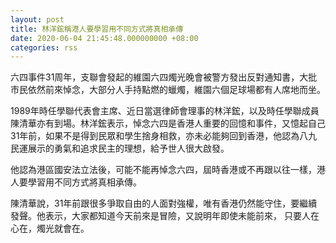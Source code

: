 ```yaml
---
layout: post
title: 林洋鋐稱港人要學習用不同方式將真相承傳
date: 2020-06-04 21:45:48.000000000 +08:00
categories: rss
---
```


六四事件31周年，支聯會發起的維園六四燭光晚會被警方發出反對通知書，大批市民依然前來悼念，大部分人手持點燃的蠟燭，維園六個足球場都有人席地而坐。

1989年時任學聯代表會主席、近日當選律師會理事的林洋鋐，以及時任學聯成員陳清華亦有到場。林洋鋐表示，悼念六四是香港人重要的回憶和事件，又憶起自己31年前，如果不是得到民眾和學生捨身相救，亦未必能夠回到香港，他認為八九民運展示的勇氣和追求民主的理想，給予世人很大啟發。

他認為港區國安法立法後，可能不能再悼念六四，屆時香港或不再跟以往一樣，港人要學習用不同方式將真相承傳。

陳清華說，31年前跟很多爭取自由的人面對強權，唯有香港仍然能守住，要繼續發聲。他表示，大家都知道今天前來是冒險，又說明年即使未能前來， 只要人在心在，燭光就會在。

